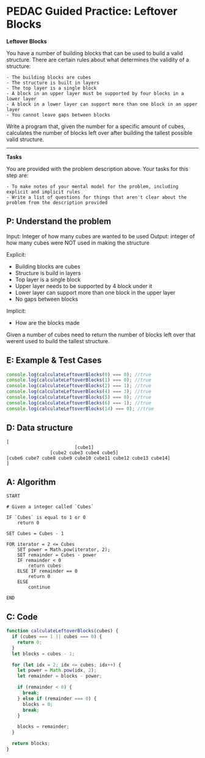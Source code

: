 # PEDAC Guided Practice: Leftover Blocks

**Leftover Blocks**

You have a number of building blocks that can be used to build a valid structure. There are certain rules about what determines the validity of a structure:

    - The building blocks are cubes
    - The structure is built in layers
    - The top layer is a single block
    - A block in an upper layer must be supported by four blocks in a lower layer
    - A block in a lower layer can support more than one block in an upper layer
    - You cannot leave gaps between blocks

Write a program that, given the number for a specific amount of cubes, calculates the number of blocks left over after building the tallest possible valid structure.

---

**Tasks**

You are provided with the problem description above. Your tasks for this step are:

    - To make notes of your mental model for the problem, including explicit and implicit rules
    - Write a list of questions for things that aren't clear about the problem from the description provided

## P: Understand the problem

Input: Integer of how many cubes are wanted to be used
Output: integer of how many cubes were NOT used in making the structure

Explicit:

- Building blocks are cubes
- Structure is build in layers
- Top layer is a single block
- Upper layer needs to be supported by 4 block under it
- Lower layer can support more than one block in the upper layer
- No gaps between blocks

Implicit:

- How are the blocks made

Given a number of cubes need to return the number of blocks left over that werent used to build the tallest structure.

## E: Example & Test Cases

```js
console.log(calculateLeftoverBlocks(0) === 0); //true
console.log(calculateLeftoverBlocks(1) === 0); //true
console.log(calculateLeftoverBlocks(2) === 1); //true
console.log(calculateLeftoverBlocks(4) === 3); //true
console.log(calculateLeftoverBlocks(5) === 0); //true
console.log(calculateLeftoverBlocks(6) === 1); //true
console.log(calculateLeftoverBlocks(14) === 0); //true
```

## D: Data structure

```
[
                         [cube1]
                [cube2 cube3 cube4 cube5]
[cube6 cube7 cube8 cube9 cube10 cube11 cube12 cube13 cube14]
]
```

## A: Algorithm

```
START

# Given a integer called `Cubes`

IF `Cubes` is equal to 1 or 0
    return 0

SET Cubes = Cubes - 1

FOR iterator = 2 <= Cubes
    SET power = Math.pow(iterator, 2);
    SET remainder = Cubes - power
    IF remainder < 0
        return cubes
    ELSE IF remainder == 0
        return 0
    ELSE
        continue

END
```

## C: Code

```js
function calculateLeftoverBlocks(cubes) {
  if (cubes === 1 || cubes === 0) {
    return 0;
  }
  let blocks = cubes - 1;

  for (let idx = 2; idx <= cubes; idx++) {
    let power = Math.pow(idx, 2);
    let remainder = blocks - power;

    if (remainder < 0) {
      break;
    } else if (remainder === 0) {
      blocks = 0;
      break;
    }

    blocks = remainder;
  }

  return blocks;
}
```
